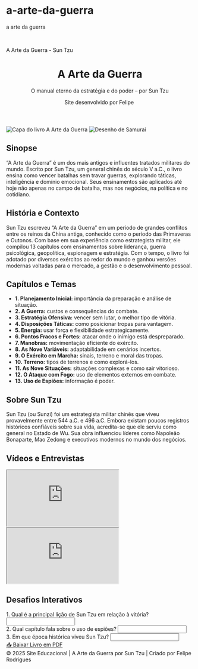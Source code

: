 # a-arte-da-guerra
a arte da guerra
<p>&nbsp;</p>
<p>A Arte da Guerra - Sun Tzu</p>
<header>
<h1>A Arte da Guerra</h1>
<p>O manual eterno da estrat&eacute;gia e do poder &ndash; por Sun Tzu</p>
<p>Site desenvolvido por Felipe&nbsp;</p>
</header>
<div class="container"><img class="book-cover" src="https://upload.wikimedia.org/wikipedia/commons/2/21/Art_of_War_Book_Cover.jpg" alt="Capa do livro A Arte da Guerra" /> <img class="samurai-art" src="https://cdn.pixabay.com/photo/2022/07/13/06/13/samurai-7318106_960_720.jpg" alt="Desenho de Samurai" />
<h2>Sinopse</h2>
<p>&ldquo;A Arte da Guerra&rdquo; &eacute; um dos mais antigos e influentes tratados militares do mundo. Escrito por Sun Tzu, um general chin&ecirc;s do s&eacute;culo V a.C., o livro ensina como vencer batalhas sem travar guerras, explorando t&aacute;ticas, intelig&ecirc;ncia e dom&iacute;nio emocional. Seus ensinamentos s&atilde;o aplicados at&eacute; hoje n&atilde;o apenas no campo de batalha, mas nos neg&oacute;cios, na pol&iacute;tica e no cotidiano.</p>
<h2>Hist&oacute;ria e Contexto</h2>
<p>Sun Tzu escreveu &ldquo;A Arte da Guerra&rdquo; em um per&iacute;odo de grandes conflitos entre os reinos da China antiga, conhecido como o per&iacute;odo das Primaveras e Outonos. Com base em sua experi&ecirc;ncia como estrategista militar, ele compilou 13 cap&iacute;tulos com ensinamentos sobre lideran&ccedil;a, guerra psicol&oacute;gica, geopol&iacute;tica, espionagem e estrat&eacute;gia. Com o tempo, o livro foi adotado por diversos ex&eacute;rcitos ao redor do mundo e ganhou vers&otilde;es modernas voltadas para o mercado, a gest&atilde;o e o desenvolvimento pessoal.</p>
<h2>Cap&iacute;tulos e Temas</h2>
<ul>
<li><strong>1. Planejamento Inicial:</strong> import&acirc;ncia da prepara&ccedil;&atilde;o e an&aacute;lise de situa&ccedil;&atilde;o.</li>
<li><strong>2. A Guerra:</strong> custos e consequ&ecirc;ncias do combate.</li>
<li><strong>3. Estrat&eacute;gia Ofensiva:</strong> vencer sem lutar, o melhor tipo de vit&oacute;ria.</li>
<li><strong>4. Disposi&ccedil;&otilde;es T&aacute;ticas:</strong> como posicionar tropas para vantagem.</li>
<li><strong>5. Energia:</strong> usar for&ccedil;a e flexibilidade estrategicamente.</li>
<li><strong>6. Pontos Fracos e Fortes:</strong> atacar onde o inimigo est&aacute; despreparado.</li>
<li><strong>7. Manobras:</strong> movimenta&ccedil;&atilde;o eficiente do ex&eacute;rcito.</li>
<li><strong>8. As Nove Vari&aacute;veis:</strong> adaptabilidade em cen&aacute;rios incertos.</li>
<li><strong>9. O Ex&eacute;rcito em Marcha:</strong> sinais, terreno e moral das tropas.</li>
<li><strong>10. Terreno:</strong> tipos de terrenos e como explor&aacute;-los.</li>
<li><strong>11. As Nove Situa&ccedil;&otilde;es:</strong> situa&ccedil;&otilde;es complexas e como sair vitorioso.</li>
<li><strong>12. O Ataque com Fogo:</strong> uso de elementos externos em combate.</li>
<li><strong>13. Uso de Espi&otilde;es:</strong> informa&ccedil;&atilde;o &eacute; poder.</li>
</ul>
<h2>Sobre Sun Tzu</h2>
<p>Sun Tzu (ou Sunzi) foi um estrategista militar chin&ecirc;s que viveu provavelmente entre 544 a.C. e 496 a.C. Embora existam poucos registros hist&oacute;ricos confi&aacute;veis sobre sua vida, acredita-se que ele serviu como general no Estado de Wu. Sua obra influenciou l&iacute;deres como Napole&atilde;o Bonaparte, Mao Zedong e executivos modernos no mundo dos neg&oacute;cios.</p>
<div class="video-section">
<h2>V&iacute;deos e Entrevistas</h2>
<iframe src="https://www.youtube.com/embed/ALbYjJz2XK8" width="300" height="150" allowfullscreen="allowfullscreen"></iframe> <iframe src="https://www.youtube.com/embed/GXq5Wtv6gZM" width="300" height="150" allowfullscreen="allowfullscreen"></iframe></div>
<div class="question-section">
<h2>Desafios Interativos</h2>
<div class="question"><label for="q1">1. Qual &eacute; a principal li&ccedil;&atilde;o de Sun Tzu em rela&ccedil;&atilde;o &agrave; vit&oacute;ria?</label> <input id="q1" name="q1" type="text" /></div>
<div class="question"><label for="q2">2. Qual cap&iacute;tulo fala sobre o uso de espi&otilde;es?</label> <input id="q2" name="q2" type="text" /></div>
<div class="question"><label for="q3">3. Em que &eacute;poca hist&oacute;rica viveu Sun Tzu?</label> <input id="q3" name="q3" type="text" /></div>
</div>
<a class="btn" href="#">📥 Baixar Livro em PDF</a></div>
<footer>&copy; 2025 Site Educacional | A Arte da Guerra por Sun Tzu | Criado por Felipe Rodrigues</footer>

